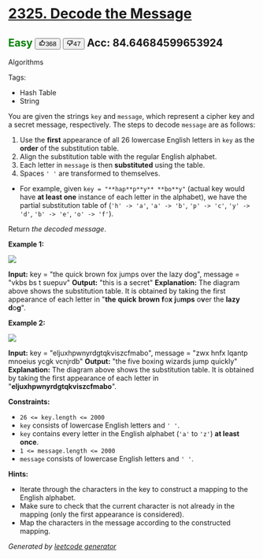 # [2325. Decode the Message](https://leetcode.com/problems/decode-the-message/)
<span style="color:green">Easy</span>   <button><svg viewBox="0 0 24 24" width="1em" height="1em" class="icon__1Md2"><path fill-rule="evenodd" d="M7 19v-8H4v8h3zM7 9c0-.55.22-1.05.58-1.41L14.17 1l1.06 1.05c.27.27.44.65.44 1.06l-.03.32L14.69 8H21c1.1 0 2 .9 2 2v2c0 .26-.05.5-.14.73l-3.02 7.05C19.54 20.5 18.83 21 18 21H4a2 2 0 0 1-2-2v-8a2 2 0 0 1 2-2h3zm2 0v10h9l3-7v-2h-9l1.34-5.34L9 9z"></path></svg><span>368</span></button>   <button><svg viewBox="0 0 24 24" width="1em" height="1em" class="icon__1Md2"><path fill-rule="evenodd" d="M17 3v12c0 .55-.22 1.05-.58 1.41L9.83 23l-1.06-1.05c-.27-.27-.44-.65-.44-1.06l.03-.32.95-4.57H3c-1.1 0-2-.9-2-2v-2c0-.26.05-.5.14-.73l3.02-7.05C4.46 3.5 5.17 3 6 3h11zm-2 12V5H6l-3 7v2h9l-1.34 5.34L15 15zm2-2h3V5h-3V3h3a2 2 0 0 1 2 2v8a2 2 0 0 1-2 2h-3v-2z"></path></svg><span>47</span></button>  Acc: 84.64684599653924
---
Algorithms

Tags:
- Hash Table
- String

You are given the strings `key` and `message`, which represent a cipher key and a secret message, respectively. The steps to decode `message` are as follows:

1. Use the **first** appearance of all 26 lowercase English letters in `key` as the **order** of the substitution table.
2. Align the substitution table with the regular English alphabet.
3. Each letter in `message` is then **substituted** using the table.
4. Spaces `' '` are transformed to themselves.
* For example, given `key = "**hap**p**y** **bo**y"` (actual key would have **at least one** instance of each letter in the alphabet), we have the partial substitution table of (`'h' -> 'a'`, `'a' -> 'b'`, `'p' -> 'c'`, `'y' -> 'd'`, `'b' -> 'e'`, `'o' -> 'f'`).

Return _the decoded message_.

**Example 1:**

![](https://assets.leetcode.com/uploads/2022/05/08/ex1new4.jpg) 


**Input:** key = "the quick brown fox jumps over the lazy dog", message = "vkbs bs t suepuv"
**Output:** "this is a secret"
**Explanation:** The diagram above shows the substitution table.
It is obtained by taking the first appearance of each letter in "**the** **quick** **brown** **f**o**x** **j**u**mps** o**v**er the **lazy** **d**o**g**".

**Example 2:**

![](https://assets.leetcode.com/uploads/2022/05/08/ex2new.jpg) 


**Input:** key = "eljuxhpwnyrdgtqkviszcfmabo", message = "zwx hnfx lqantp mnoeius ycgk vcnjrdb"
**Output:** "the five boxing wizards jump quickly"
**Explanation:** The diagram above shows the substitution table.
It is obtained by taking the first appearance of each letter in "**eljuxhpwnyrdgtqkviszcfmabo**".

**Constraints:**

* `26 <= key.length <= 2000`
* `key` consists of lowercase English letters and `' '`.
* `key` contains every letter in the English alphabet (`'a'` to `'z'`) **at least once**.
* `1 <= message.length <= 2000`
* `message` consists of lowercase English letters and `' '`.

**Hints:**
- Iterate through the characters in the key to construct a mapping to the English alphabet.
- Make sure to check that the current character is not already in the mapping (only the first appearance is considered).
- Map the characters in the message according to the constructed mapping.

*Generated by [leetcode generator](https://github.com/unsupo/leetcode)*